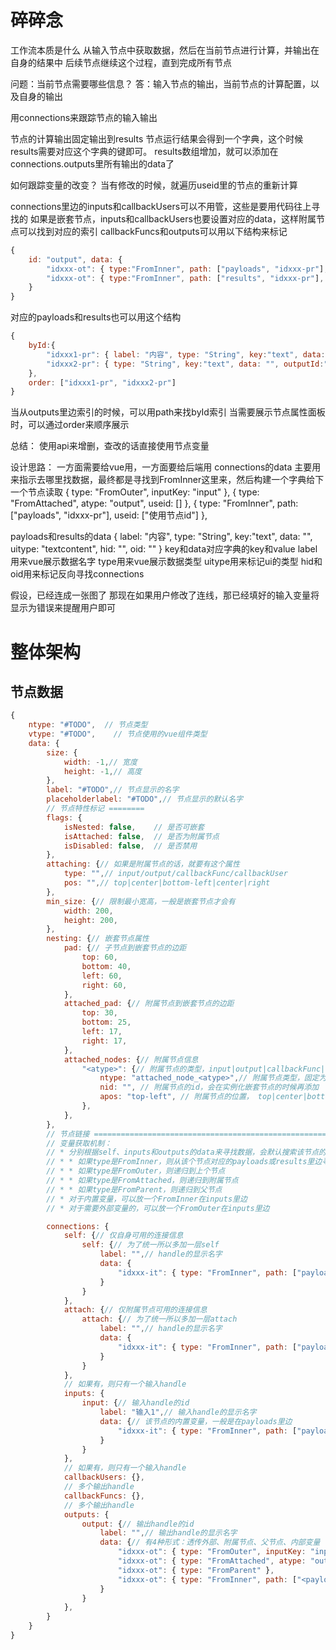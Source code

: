 # 碎碎念
工作流本质是什么
从输入节点中获取数据，然后在当前节点进行计算，并输出在自身的结果中
后续节点继续这个过程，直到完成所有节点

问题：当前节点需要哪些信息？
答：输入节点的输出，当前节点的计算配置，以及自身的输出

用connections来跟踪节点的输入输出

节点的计算输出固定输出到results
节点运行结果会得到一个字典，这个时候results需要对应这个字典的键即可。
results数组增加，就可以添加在connections.outputs里所有输出的data了


如何跟踪变量的改变？
当有修改的时候，就遍历useid里的节点的重新计算

connections里边的inputs和callbackUsers可以不用管，这些是要用代码往上寻找的
如果是嵌套节点，inputs和callbackUsers也要设置对应的data，这样附属节点可以找到对应的索引
callbackFuncs和outputs可以用以下结构来标记
```js
{
    id: "output", data: {
        "idxxx-ot": { type:"FromInner", path: ["payloads", "idxxx-pr"], useid: ["使用节点id"] },
        "idxxx-ot": { type:"FromInner", path: ["results", "idxxx-pr"], useid: ["使用节点id"] },
    }
}
```
对应的payloads和results也可以用这个结构
```js
{
    byId:{
        "idxxx1-pr": { label: "内容", type: "String", key:"text", data: "", uitype: "textcontent", outputId:"idxxx1-ot" },
        "idxxx2-pr": { type: "String", key:"text", data: "", outputId:"idxxx2-ot" },
    },
    order: ["idxxx1-pr", "idxxx2-pr"]
}
```
当从outputs里边索引的时候，可以用path来找byId索引
当需要展示节点属性面板时，可以通过order来顺序展示


总结：
使用api来增删，查改的话直接使用节点变量

设计思路：
一方面需要给vue用，一方面要给后端用
connections的data 主要用来指示去哪里找数据，最终都是寻找到FromInner这里来，然后构建一个字典给下一个节点读取
{ type: "FromOuter", inputKey: "input" },
{ type: "FromAttached", atype: "output", useid: [] },
{ type: "FromInner", path: ["payloads", "idxxx-pr"], useid: ["使用节点id"] },

payloads和results的data 
{ label: "内容", type: "String", key:"text", data: "", uitype: "textcontent", hid: "", oid: "" }
key和data对应字典的key和value
label用来vue展示数据名字
type用来vue展示数据类型
uitype用来标记ui的类型
hid和oid用来标记反向寻找connections

假设，已经连成一张图了
那现在如果用户修改了连线，那已经填好的输入变量将显示为错误来提醒用户即可

# 整体架构
## 节点数据
```js
{
    ntype: "#TODO",  // 节点类型
    vtype: "#TODO",    // 节点使用的vue组件类型
    data: {
        size: {
            width: -1,// 宽度
            height: -1,// 高度
        },
        label: "#TODO",// 节点显示的名字
        placeholderlabel: "#TODO",// 节点显示的默认名字
        // 节点特性标记 ========
        flags: {
            isNested: false,    // 是否可嵌套
            isAttached: false,  // 是否为附属节点
            isDisabled: false,  // 是否禁用
        },
        attaching: {// 如果是附属节点的话，就要有这个属性
            type: "",// input/output/callbackFunc/callbackUser
            pos: "",// top|center|bottom-left|center|right
        },
        min_size: {// 限制最小宽高，一般是嵌套节点才会有
            width: 200,
            height: 200,
        },
        nesting: {// 嵌套节点属性
            pad: {// 子节点到嵌套节点的边距
                top: 60,
                bottom: 40,
                left: 60,
                right: 60,
            },
            attached_pad: {// 附属节点到嵌套节点的边距
                top: 30,
                bottom: 25,
                left: 17,
                right: 17,
            },
            attached_nodes: {// 附属节点信息
                "<atype>": {// 附属节点的类型，input|output|callbackFunc|callbackUser
                    ntype: "attached_node_<atype>",// 附属节点类型，固定为attached_node
                    nid: "", // 附属节点的id，会在实例化嵌套节点的时候再添加
                    apos: "top-left", // 附属节点的位置， top|center|bottom-left|center|right
                },
            },
        },
        // 节点链接 ===================================================================
        // 变量获取机制：
        // * 分别根据self、inputs和outputs的data来寻找数据，会默认搜索该节点的所有inputs.
        // * * 如果type是FromInner，则从该个节点对应的payloads或results里边寻找
        // * * 如果type是FromOuter，则递归到上个节点
        // * * 如果type是FromAttached，则递归到附属节点
        // * * 如果type是FromParent，则递归到父节点
        // * 对于内置变量，可以放一个FromInner在inputs里边
        // * 对于需要外部变量的，可以放一个FromOuter在inputs里边

        connections: {
            self: {// 仅自身可用的连接信息
                self: {// 为了统一所以多加一层self
                    label: "",// handle的显示名字
                    data: {
                        "idxxx-it": { type: "FromInner", path: ["payloads", "idxxx-pr"], useid: ["使用节点id"] },
                    }
                }
            },
            attach: {// 仅附属节点可用的连接信息
                attach: {// 为了统一所以多加一层attach
                    label: "",// handle的显示名字
                    data: {
                        "idxxx-it": { type: "FromInner", path: ["payloads", "idxxx-pr"], useid: ["使用节点id"] },
                    }
                }
            },
            // 如果有，则只有一个输入handle
            inputs: {
                input: {// 输入handle的id
                    label: "输入1",// 输入handle的显示名字
                    data: {// 该节点的内置变量，一般是在payloads里边
                        "idxxx-it": { type: "FromInner", path: ["payloads", "idxxx-pr"], useid: ["使用节点id"] },
                    }
                }
            },
            // 如果有，则只有一个输入handle
            callbackUsers: {},
            // 多个输出handle
            callbackFuncs: {},
            // 多个输出handle
            outputs: {
                output: {// 输出handle的id
                    label: "",// 输出handle的显示名字
                    data: {// 有4种形式：透传外部、附属节点、父节点、内部变量
                        "idxxx-ot": { type: "FromOuter", inputKey: "input" },
                        "idxxx-ot": { type: "FromAttached", atype: "output" },
                        "idxxx-ot": { type: "FromParent" },
                        "idxxx-ot": { type: "FromInner", path: ["<payloads/results>", "idxxx-pr"], useid: ["使用节点id"] },
                    }
                }
            },
        }
    }
}
```
